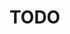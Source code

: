 # TODO
<!--
BUGS or problems to do after uploading new website
    - Optimize the images
    - Fix drop down corners on leads part on moblie by using css options.
    - Fix Nav bar in moblie
    - Fix Top photos
    - Fix Robot tab in mobile
    - Update contact css
    - Update mobile calender css
    - Add past robots
    - Add sponsors
    - Have Nav bar color when at sections
    - ^Maybe add small bar or smt under the text at nav^ 




### 1. Order Pinegrow license
- Send the following email to support@pinegrow.com:

Hello,

I am writing to you on behalf of my high school FRC robotics team, Crevolution Robotics. We are a nonprofit organization with 501(c)3 status. As such, we were looking to get a license of this program at reduced pricing. Attached below is the proof of our non-profit status. If you could let me know of any further information required to order this license, please me know.

Thank you,
Whoever Whoever,
Crevolution Robotics

- Order program
- profit

### 2. Set up new domain (Done)
- Order new domain [go to this [link](https://domains.google.com/registrar/search?searchTerm=team2851&hl=en&tab=1), add the .org or whatever to cart, purchase]
- Follow the [github](https://docs.github.com/en/pages/configuring-a-custom-domain-for-your-github-pages-site/managing-a-custom-domain-for-your-github-pages-site) and [CNAME](https://help.instapage.com/hc/en-us/articles/115013755448-Creating-a-CNAME-record-on-Google-domains-google-) guides
- Troubleshoot or discord dm me if anything goes wrong

### 3. Fix the website
- Self explanatory, fix the website
-->

